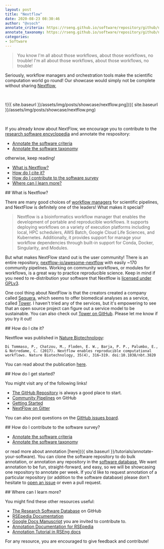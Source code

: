 ```yaml
---
layout: post
title: "Nextflow"
date: 2020-08-23 08:30:46
author: "@vsoch"
annotate_criteria: https://rseng.github.io/software/repository/github/nextflow-io/nextflow/annotate-criteria/
annotate_taxonomy: https://rseng.github.io/software/repository/github/nextflow-io/nextflow/annotate-taxonomy/
categories:
- Software
---
```


> You know I'm all about those workflows, about those workflows, no trouble! I'm all  about those workflows, about those workflows, no trouble!

Seriously, workflow managers and orchestration tools make the scientific computation world go round! 
Our showcase would simply not be complete without sharing <a href="https://www.nextflow.io" target="_blank">Nextflow</a>,

<br>

![{{ site.baseurl }}/assets/img/posts/showcase/nextflow.png]({{ site.baseurl }}/assets/img/posts/showcase/nextflow.png)

<br>

If you already know about NextFlow, we encourage you to contribute to the [research software encyclopedia](https://rseng.github.io/rse/tutorials/annotation/) and annotate the respository:

<ul>
<li><a href="{{ page.annotate_criteria }}" target="_blank">Annotate the software criteria</a></li>
<li><a href="{{ page.annotate_taxonomy }}" target="_blank">Annotate the software taxonomy</a></li>
</ul>

otherwise, keep reading!

<!--more--> 

 - [What is Nextflow?](#what-is)
 - [How do I cite it?](#cite)
 - [How do I contribute to the software survey](#contribute)
 - [Where can I learn more?](#learn-more)


<a id="what-is">
## What is Nextflow?

There are many good choices of <a href="https://github.com/pditommaso/awesome-pipeline" target="_blank">workflow managers</a> for scientific
pipelines, and NextFlow is definitely one of the leaders! What makes it special?

> Nextflow is a bioinformatics workflow manager that enables the development of portable and reproducible workflows. It supports deploying workflows on a variety of execution platforms including local, HPC schedulers, AWS Batch, Google Cloud Life Sciences, and Kubernetes. Additionally, it provides support for manage your workflow dependencies through built-in support for Conda, Docker, Singularity, and Modules.

But what makes NextFlow stand out is the user community! There is an entire repository, <a href="https://github.com/nextflow-io/awesome-nextflow" target="_blank">nextflow-io/awesome-nextflow</a> with easily ~170 community pipelines. Working on community workflows, or modules
for workflows, is a great way to practice reproducible science. Keep in mind if you need to re-distribution your
software that Nextflow is <a href="https://www.nextflow.io/blog/2018/clarification-about-nextflow-license.html" target="_blank">licensed under GPLv3</a>.

One cool thing about NextFlow is that the creators created a company called <a href="https://seqera.io/" target="_blank">Sequera</a>,
which seems to offer biomedical analyses as a service, called <a href="https://seqera.io/#section-tower" target="_blank">Tower</a>.
I haven't tried any of the services, but it's empowering to see that an open source project can figure out a service
model to be sustainable. You can also check out <a href="https://github.com/seqeralabs/nf-tower" target="_blank">Tower on GitHub</a>.
Please let me know if you try it out! 

<a id="cite">
## How do I cite it?

Nextflow was published in [Nature Biotechnology](http://www.nature.com/nbt/journal/v35/n4/full/nbt.3820.html):

```
Di Tommaso, P., Chatzou, M., Floden, E. W., Barja, P. P., Palumbo, E., & Notredame, C. (2017). Nextflow enables reproducible computational workflows. Nature Biotechnology, 35(4), 316–319. doi:10.1038/nbt.3820
```

You can read about the publication [here](https://www.nextflow.io/blog/2017/nextflow-nature-biotech-paper.html).

<a id="getting-started">
## How do I get started?

You might visit any of the following links!

 - [The GitHub Repository](https://github.com/nextflow.io/nextflow) is always a good place to start.
 - [Community Pipelines](https://github.com/nextflow-io/awesome-nextflow) on GitHub
 - [Getting Started](https://www.nextflow.io/index.html#GetStarted)
 - [NextFlow on Gitter](https://gitter.im/nextflow-io/nextflow)

You can also post questions on the [GitHub issues board](https://github.com/nextflow-io/nextflow/issues).

<a id="contribute">
## How do I contribute to the software survey?

<ul>
  <li><a href="{{ page.annotate_criteria }}" target="_blank">Annotate the software criteria</a></li>
  <li><a href="{{ page.annotate_taxonomy }}" target="_blank">Annotate the software taxonomy</a></li>
</ul>

or read more about annotation [here]({{ site.baseurl }}/tutorials/annotate-your-software). You can clone the software repository to do
bulk annotation, or annotation any repository in the <a href="https://rseng.github.io/software/" target="_blank">software database</a>,
We want annotation to be fun, straight-forward, and easy, so we will be showcasing one repository to annotate per week.
If you'd like to request annotation of a particular repository (or addition to the software database)
please don't hesitate to [open an issue](https://github.com/rseng/software/issues) or even a pull request.

<a id="learn-more">
## Where can I learn more?

You might find these other resources useful:

 - [The Research Software Database](https://github.com/rseng/software) on GitHub
 - [RSEpedia Documentation](https://rseng.github.io/rse)
 - [Google Docs Manuscript](https://docs.google.com/document/d/1wDb0udH9OrFWrMBsAVb8RrUMCKKRHoyEep7yveJ1d0k/edit) you are invited to contribute to.
 - [Annotation Documentation for RSEpedia](https://rseng.github.io/rse/tutorials/annotation/)
 - [Annotation Tutorial in RSEng docs](https://rseng.github.io/rse/tutorials/annotation/)

For any resource, you are encouraged to give feedback and contribute!
